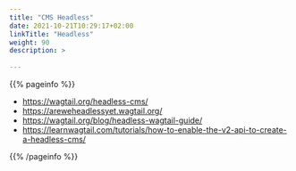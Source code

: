 ```yaml
---
title: "CMS Headless"
date: 2021-10-21T10:29:17+02:00
linkTitle: "Headless"
weight: 90 
description: >
  
---
```

{{% pageinfo %}}
* https://wagtail.org/headless-cms/
* https://areweheadlessyet.wagtail.org/
* https://wagtail.org/blog/headless-wagtail-guide/
* https://learnwagtail.com/tutorials/how-to-enable-the-v2-api-to-create-a-headless-cms/


{{% /pageinfo %}}

